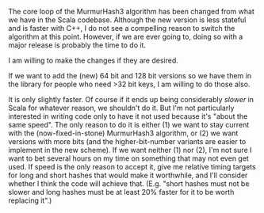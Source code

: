 The core loop of the MurmurHash3 algorithm has been changed from what we have in the Scala codebase.  Although the new version is less stateful and is faster with C++, I do not see a compelling reason to switch the algorithm at this point.  However, if we are ever going to, doing so with a major release is probably the time to do it.

I am willing to make the changes if they are desired.

If we want to add the (new) 64 bit and 128 bit versions so we have them in the library for people who need >32 bit keys, I am willing to do those also.

It is only slightly faster.  Of course if it ends up being considerably _slower_ in Scala for whatever reason, we shouldn't do it.  But I'm not particularly interested in writing code only to have it not used because it's "about the same speed".  The only reason to do it is either (1) we want to stay current with the (now-fixed-in-stone) MurmurHash3 algorithm, or (2) we want versions with more bits (and the higher-bit-number variants are easier to implement in the new scheme).  If we want neither (1) nor (2), I'm not sure I want to bet several hours on my time on something that may not even get used.  If speed is the only reason to accept it, give me relative timing targets for long and short hashes that would make it worthwhile, and I'll consider whether I think the code will achieve that.  (E.g. "short hashes must not be slower and long hashes must be at least 20% faster for it to be worth replacing it".)
